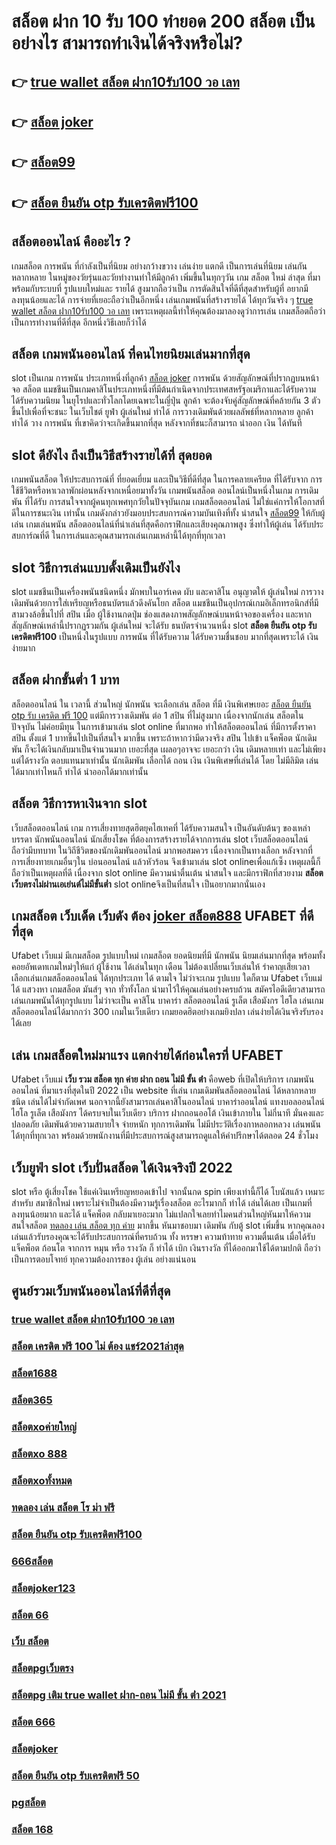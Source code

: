 # สล็อต ฝาก 10 รับ 100 ทำยอด 200 สล็อต  เป็นอย่างไร สามารถทำเงินได้จริงหรือไม่?

## 👉 [true wallet สล็อต ฝาก10รับ100 วอ เลท](https://www.gamblerape.com/)
## 👉 [สล็อต joker](https://m.gamblerape.com/login?action=register)
## 👉 [สล็อต99](https://m.gamblerape.com/login?action=login)
## 👉 [สล็อต ยืนยัน otp รับเครดิตฟรี100](https://m.gamblerape.com/login?action=login)

## สล็อตออนไลน์ คืออะไร ?

 เกมสล็อต  การพนัน ที่กำลังเป็นที่นิยม อย่างกว้างขวาง  เล่นง่าย  แตกดี  เป็นการเล่นที่นิยม เล่นกัน หลากหลาย ในหมู่ของวัยรุ่นและวัยทำงานทำให้มีลูกค้า เพิ่มขึ้นในทุกๆวัน  เกม สล็อต ใหม่ ล่าสุด ที่มาพร้อมกับระบบที่ รูปแบบใหม่และ รายได้ สูงมากถือว่าเป็น การตัดสินใจที่ดีที่สุดสำหรับผู้ที่ อยากมีลงทุนน้อยและได้ การจ่ายที่เยอะถือว่าเป็นอีกหนึ่ง เล่นเกมพนันที่สร้างรายได้ ได้ทุกวันจริง ๆ [true wallet สล็อต ฝาก10รับ100 วอ เลท](https://m.gamblerape.com/login?action=register) เพราะเหตุผลนี้ทำให้คุณต้องมาลองดูว่าการเล่น เกมสล็อตถือว่าเป็นการทำงานที่ดีที่สุด อีกหนึ่งวิธีเลยก็ว่าได้

## สล็อต  เกมพนันออนไลน์ ที่คนไทยนิยมเล่นมากที่สุด

 slot เป็นเกม  การพนัน ประเภทหนึ่งที่ลูกค้า   [สล็อต joker](https://m.gamblerape.com/login?action=login) การพนัน ด้วยสัญลักษณ์ที่ปรากฏบนหน้าจอ สล็อต แมชชีนเป็นเกมคาสิโนประเภทหนึ่งที่มีต้นกำเนิดจากประเทศสหรัฐอเมริกาและได้รับความ  ได้รับความนิยม ในยุโรปและทั่วโลกโดยเฉพาะในญี่ปุ่น ลูกค้า จะต้องจับคู่สัญลักษณ์ที่คล้ายกัน 3 ตัวขึ้นไปเพื่อที่จะชนะ ในเว็บไชต์  ยูฟ่า   ผู้เล่นใหม่  ทำได้   การวางเดิมพันด้วยผลลัพธ์ที่หลากหลาย ลูกค้า  ทำได้ วาง  การพนัน ที่เขาคิดว่าจะเกิดขึ้นมากที่สุด หลังจากที่ชนะก็สามารถ  นำออก เงิน ได้ทันที


##  slot  ดียังไง ถึงเป็นวิธีสร้างรายได้ที่ สุดยอด

เกมพนันสล็อต ให้ประสบการณ์ที่ ที่ยอดเยี่ยม  และเป็นวิธีที่ดีที่สุด ในการคลายเครียด ที่ได้รับจาก การใช้ชีวิตหรือหาเวลาพักผ่อนหลังจากเหนื่อยมาทั้งวัน เกมพนันสล็อต ออนไลน์เป็นหนึ่งในเกม การเดิมพัน ที่ได้รับ การสนใจจากผู้คนทุกเพศทุกวัยในปัจจุบันเกม เกมสล็อตออนไลน์  ไม่ใช่แค่การให้โอกาสที่ดีในการชนะเงิน เท่านั้น เกมดังกล่าวยังมอบประสบการณ์ความบันเทิงที่ทั้ง น่าสนใจ [สล็อต99](https://m.gamblerape.com/login?action=login) ให้กับผู้เล่น  เกมเล่นพนัน สล็อตออนไลน์ที่น่าเล่นที่สุดคือกราฟิกและเสียงคุณภาพสูง ซึ่งทำให้ผู้เล่น ได้รับประสบการ์ณที่ดี ในการเล่นและคุณสามารถเล่นเกมเหล่านี้ได้ทุกที่ทุกเวลา 


##  slot  วิธีการเล่นแบบดั้งเดิมเป็นยังไง

 slot แมชชีนเป็นเครื่องพนันชนิดหนึ่ง มักพบในอาร์เคด ผับ และคาสิโน อนุญาตให้ ผู้เล่นใหม่   การวางเดิมพันด้วยการใส่เหรียญหรือธนบัตรแล้วดึงคันโยก สล็อต แมชชีนเป็นอุปกรณ์เกมอิเล็กทรอนิกส์ที่มีสามวงล้อขึ้นไปที่ สปิน เมื่อ ผู้ใช้งานกดปุ่ม ช่องแสดงภาพสัญลักษณ์บนหน้าจอของเครื่อง และหากสัญลักษณ์เหล่านี้ปรากฏรวมกัน  ผู้เล่นใหม่ จะได้รับ ธนบัตรจำนวนหนึ่ง  slot **สล็อต ยืนยัน otp รับเครดิตฟรี100** เป็นหนึ่งในรูปแบบ  การพนัน ที่ได้รับความ ได้รับความชื่นชอบ มากที่สุดเพราะได้ เงิน ง่ายมาก


##  สล็อต  ฝากขั้นต่ำ 1 บาท 

สล็อตออนไลน์ ใน เวลานี้ ส่วนใหญ่  นักพนัน จะเลือกเล่น สล็อต ที่มี เงินพิเศษเยอะ [สล็อต ยืนยัน otp รับ เครดิต ฟรี 100](https://www.gamblerape.com/) แต่มีการวางเดิมพัน ต่อ 1  สปิน  ที่ไม่สูงมาก เนื่องจากนักเล่น  สล็อตในปัจจุบัน  ไม่ค่อยมีทุน  ในการเข้ามาเล่น slot online ที่มากพอ ทำให้สล็อตออนไลน์ ที่มีการตั้งราคา  สปิน  ตั้งแต่ 1 บาทขึ้นไปเป็นที่สนใจ มากขึ้น เพราะถ้าหากว่ามีดวงจริง  สปิน ไปเข้า แจ็คพ็อต  นักเดิมพัน ก็จะได้เงินกลับมาเป็นจำนวนมาก เยอะที่สุด  เผลอๆอาจจะ เยอะกว่า  เงิน เดิมหลายเท่า และไม่เพียงแต่ได้รางวัล ตอบแทนมาเท่านั้น นักเดิมพัน  เลือกได้ ถอน เงิน เงินพิเศษที่เล่นได้ โดย ไม่มีลิมิต เล่นได้มากเท่าไหนก็ ทำได้  นำออกได้มากเท่านั้น


##  สล็อต วิธีการหาเงินจาก slot 

 เว็บสล็อตออนไลน์  เกม การเสี่ยงทายสุดฮิตยุคไฮเทคที่  ได้รับความสนใจ เป็นอันดับต้นๆ ของเหล่าบรรดา นักพนันออนไลน์ นักเสี่ยงโชค ที่ต้องการสร้างรายได้จากการเล่น slot   เว็บสล็อตออนไลน์ ถือว่ามีบทบาท ในวิถีชีวิตของนักเดิมพันออนไลน์ มากพอสมควร เนื่องจากเป็นทางเลือก หลังจากที่ การเสี่ยงทายเกมอื่นๆใน บ่อนออนไลน์ แล้วหัวร้อน  จึงเข้ามาเล่น slot onlineเพื่อแก้เซ็ง เหตุผลนี้ก็ถือว่าเป็นเหตุผลที่ดี เนื่องจาก slot online มีความน่าตื่นเต้น น่าสนใจ และมีกราฟิกที่สวยงาม  **สล็อต เว็บตรงไม่ผ่านเอเย่นต์ไม่มีขั้นต่ำ** slot onlineจึงเป็นที่สนใจ เป็นอยากมากนั่นเอง


## เกมสล็อต  เว็บเด็ด เว็บดัง ต้อง [joker สล็อต888](https://m.gamblerape.com/login?action=register)  UFABET ที่ดีที่สุด

 Ufabet เว็บแม่ มีเกมสล็อต รูปแบบใหม่ เกมสล็อต ยอดนิยมที่มี นักพนัน นิยมเล่นมากที่สุด  พร้อมทั้งคอยอัพเดทเกมใหม่ๆให้แก่ ผู้ใช้งาน ได้เล่นในทุก เดือน  ไม่ต้องเปลี่ยนเว็บเล่นให้ รำคาญเสียเวลา เลือกเล่นเกมสล็อตออนไลน์ ได้ทุกประเภท ได้ ตามใจ  ไม่ว่าจะเกม รูปแบบ ใดก็ตาม  Ufabet เว็บแม่ ได้ แสวงหา เกมสล็อต มันส์ๆ จาก ทั่วทั้งโลก นำมาไว้ให้คุณเล่นอย่างครบถ้วน  สมัครไอดีเดียวสามารถเล่นเกมพนันได้ทุกรูปแบบ ไม่ว่าจะเป็น คาสิโน บาคาร่า  สล็อตออนไลน์  รูเล็ต เสือมังกร ไฮโล เล่นเกมสล็อตออนไลน์ได้มากกว่า 300 เกมในเว็บเดียว เกมยอดฮิตอย่างเกมยิงปลา เล่นง่ายได้เงินจริงรับรองได้เลย


## เล่น เกมสล็อตใหม่มาแรง แตกง่ายได้ก่อนใครที่  UFABET

 Ufabet เว็บแม่ **เว็บ รวม สล็อต ทุก ค่าย ฝาก ถอน ไม่มี ขั้น ต่ํา**  คือweb ที่เปิดให้บริการ เกมพนันออนไลน์ ที่มาแรงที่สุดในปี 2022 เป็น website ที่เล่น เกมเดิมพันสล็อตออนไลน์ ได้หลากหลาย ชนิด  เล่นได้ไม่จำกัดเพศ นอกจากนี้ยังสามารถเล่นคาสิโนออนไลน์ บาคาร่าออนไลน์ แทงบอลออนไลน์ ไฮโล รูเล็ต เสือมังกร ได้ครบจบในเว็บเดียว บริการ ฝากถอนออโต้  เงินเข้าภายใน ไม่กี่นาที  มั่นคงและปลอดภัย เดิมพันด้วยความสบายใจ จ่ายหนัก ทุกการเดิมพัน ไม่มีประวัติเรื่องกาหลอกหลวง  เล่นพนัน ได้ทุกที่ทุกเวลา พร้อมด้วยพนักงานที่มีประสบการณ์สูงสามารถดูแลให้คำปรึกษาได้ตลอด 24 ชั่วโมง


## เว็บยูฟ่า slot  เว็บปั่นสล็อต ได้เงินจริงปี 2022

 slot หรือ ตู้เสี่ยงโชค ใช้แค่เงินเหรียญหยอดเข้าไป จากนั้นกด   spin เพียงเท่านี้ก็ได้ โบนัสแล้ว เหมาะสำหรับ สมาชิกใหม่ เพราะไม่จำเป็นต้องมีความรู้เรื่องสล็อต อะไรมากก็ ทำได้ เล่นได้เลย เป็นเกมที่ลงทุนน้อยมาก และได้ แจ็คพ็อต กลับมาเยอะมาก ไม่แปลกใจเลยทำไมคนส่วนใหญ่หันมาให้ความสนใจสล็อต [ทดลอง เล่น สล็อต ทุก ค่าย](https://www.gamblerape.com/) มากขึ้น หันมาชอบมา เดิมพัน กับตู้  slot เพิ่มขึ้น หากคุณลองเล่นแล้วรับรองคุณจะได้รับประสบการณ์ที่ครบถ้วน ทั้ง หรรษา ความท้าทาย ความตื่นเต้น เมื่อได้รับ แจ็คพ็อต ก้อนโต จากการ หมุน หรือ รางวัล  ก็ ทำได้  เบิก เงินรางวัล ที่ได้ออกมาใช้ได้ตามปกติ ถือว่าเป็นการตอบโจทย์ ทุกความต้องการของ ผู้เล่น อย่างแน่นอน 


## ศูนย์รวมเว็บพนันออนไลน์ที่ดีที่สุด

### [true wallet สล็อต ฝาก10รับ100 วอ เลท](https://atom.io/themes/สมัคร%20สล็อต%20เว็บตรง%20ขั้นต่ำ%201%20บาท%20แตกง่ายมาก%20เว็บพนันออนไลน์ที่ครบที่สุด%20ฝากถอนไม่มีขั้นต่ำ%20100664)
### [สล็อต เครดิต ฟรี 100 ไม่ ต้อง แชร์2021ล่าสุด](https://atom.io/themes/สมัคร%20สล็อต%20เว็บตรง%20ขั้นต่ำ%201%20บาท%20แตกง่ายมาก%20เว็บพนันออนไลน์ที่ครบที่สุด%20ฝากถอนไม่มีขั้นต่ำ%20100117)
### [สล็อต1688](https://atom.io/themes/สมัคร%20สล็อต%20เว็บตรง%20ขั้นต่ำ%201%20บาท%20แตกง่ายมาก%20เว็บพนันออนไลน์ที่ครบที่สุด%20ฝากถอนไม่มีขั้นต่ำ%20100338)
### [สล็อต365](https://atom.io/themes/สมัคร%20สล็อตออนไลน์ฟรีเครดิต%20แตกง่ายมาก%20เว็บพนันออนไลน์ที่ครบที่สุด%20ฝากถอนไม่มีขั้นต่ำ%20100082)
### [สล็อตxoค่ายใหญ่](https://atom.io/themes/สมัคร%20สล็อตxo%20888%20แตกง่ายมาก%20เว็บพนันออนไลน์ที่ครบที่สุด%20ฝากถอนไม่มีขั้นต่ำ%20100031)
### [สล็อตxo 888](https://atom.io/themes/สมัคร%20สล็อต%20เว็บตรง%20ขั้นต่ำ%201%20บาท%20แตกง่ายมาก%20เว็บพนันออนไลน์ที่ครบที่สุด%20ฝากถอนไม่มีขั้นต่ำ%20100833)
### [สล็อตxoทั้งหมด](https://atom.io/themes/สมัคร%20เว็บสล็อตใหม่ล่าสุดเว็บตรง%20แตกง่ายมาก%20เว็บพนันออนไลน์ที่ครบที่สุด%20ฝากถอนไม่มีขั้นต่ำ%20100046)
### [ทดลอง เล่น สล็อต โร ม่า ฟรี](https://atom.io/themes/สมัคร%20สล็อต%20เว็บตรง%20ขั้นต่ำ%201%20บาท%20แตกง่ายมาก%20เว็บพนันออนไลน์ที่ครบที่สุด%20ฝากถอนไม่มีขั้นต่ำ%20100202)
### [สล็อต ยืนยัน otp รับเครดิตฟรี100](https://atom.io/themes/สมัคร%20สล็อต%20เว็บตรง%20ขั้นต่ำ%201%20บาท%20แตกง่ายมาก%20เว็บพนันออนไลน์ที่ครบที่สุด%20ฝากถอนไม่มีขั้นต่ำ%20100769)
### [666สล็อต](https://atom.io/themes/สมัคร%20สล็อต%20เว็บตรง%20ขั้นต่ำ%201%20บาท%20แตกง่ายมาก%20เว็บพนันออนไลน์ที่ครบที่สุด%20ฝากถอนไม่มีขั้นต่ำ%20100842)
### [สล็อตjoker123](https://atom.io/themes/สมัคร%20สล็อต%20เว็บตรง%20ขั้นต่ำ%201%20บาท%20แตกง่ายมาก%20เว็บพนันออนไลน์ที่ครบที่สุด%20ฝากถอนไม่มีขั้นต่ำ%20100814)
### [สล็อต 66](https://atom.io/themes/สมัคร%20สล็อต%20เว็บตรง%20ขั้นต่ำ%201%20บาท%20แตกง่ายมาก%20เว็บพนันออนไลน์ที่ครบที่สุด%20ฝากถอนไม่มีขั้นต่ำ%20100689)
### [เว็บ สล็อต](https://atom.io/themes/สมัคร%20สล็อต%20ฝากถอน%20true%20wallet%20เว็บตรง%20แตกง่ายมาก%20เว็บพนันออนไลน์ที่ครบที่สุด%20ฝากถอนไม่มีขั้นต่ำ%20100107)
### [สล็อตpgเว็บตรง](https://atom.io/themes/สมัคร%20สล็อตเว็บตรง%20แตกง่าย%20แตกง่ายมาก%20เว็บพนันออนไลน์ที่ครบที่สุด%20ฝากถอนไม่มีขั้นต่ำ%20100100)
### [สล็อตpg เติม true wallet ฝาก-ถอน ไม่มี ขั้น ต่ํา 2021](https://atom.io/themes/สมัคร%20สล็อต%20เว็บตรง%20ขั้นต่ำ%201%20บาท%20แตกง่ายมาก%20เว็บพนันออนไลน์ที่ครบที่สุด%20ฝากถอนไม่มีขั้นต่ำ%20100923)
### [สล็อต 666](https://atom.io/themes/สมัคร%20สล็อต%20เว็บตรง%20ขั้นต่ำ%201%20บาท%20แตกง่ายมาก%20เว็บพนันออนไลน์ที่ครบที่สุด%20ฝากถอนไม่มีขั้นต่ำ%20100520)
### [สล็อตjoker](https://atom.io/themes/สมัคร%20สล็อต%20เว็บตรง%20ขั้นต่ำ%201%20บาท%20แตกง่ายมาก%20เว็บพนันออนไลน์ที่ครบที่สุด%20ฝากถอนไม่มีขั้นต่ำ%20100571)
### [สล็อต ยืนยัน otp รับเครดิตฟรี 50](https://atom.io/themes/สมัคร%20สล็อต%20เว็บตรง%20ขั้นต่ำ%201%20บาท%20แตกง่ายมาก%20เว็บพนันออนไลน์ที่ครบที่สุด%20ฝากถอนไม่มีขั้นต่ำ%20100149)
### [pgสล็อต](https://atom.io/themes/สมัคร%20สล็อต%20เว็บตรง%20ขั้นต่ำ%201%20บาท%20แตกง่ายมาก%20เว็บพนันออนไลน์ที่ครบที่สุด%20ฝากถอนไม่มีขั้นต่ำ%20100599)
### [สล็อต 168](https://atom.io/themes/สมัคร%20สล็อต%20เว็บตรง%20ขั้นต่ำ%201%20บาท%20แตกง่ายมาก%20เว็บพนันออนไลน์ที่ครบที่สุด%20ฝากถอนไม่มีขั้นต่ำ%20100435)